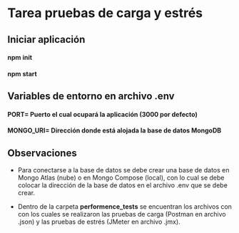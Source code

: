 # Tarea pruebas de carga y estrés

## Iniciar aplicación
#### npm init
#### npm start

## Variables de entorno en archivo .env
#### PORT= Puerto el cual ocupará la aplicación (3000 por defecto)
#### MONGO_URI= Dirección donde está alojada la base de datos MongoDB

## Observaciones

- Para conectarse a la base de datos se debe crear una base de datos en Mongo Atlas (nube) o en Mongo Compose (local), con lo cual se debe colocar la dirección de la base de datos en el archivo .env que se debe crear.

- Dentro de la carpeta **performence_tests** se encuentran los archivos con con los cuales se realizaron las pruebas de carga (Postman en archivo .json) y las pruebas de estrés (JMeter en archivo .jmx).
